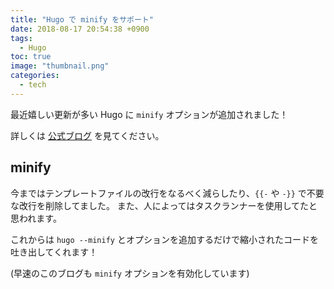 ```yaml
---
title: "Hugo で minify をサポート"
date: 2018-08-17 20:54:38 +0900
tags:
  - Hugo
toc: true
image: "thumbnail.png"
categories:
  - tech
---
```

最近嬉しい更新が多い Hugo に `minify` オプションが追加されました！

詳しくは [公式ブログ](https://gohugo.io/news/0.47-relnotes/) を見てください。

## minify

今まではテンプレートファイルの改行をなるべく減らしたり、`{{-` や `-}}` で不要な改行を削除してました。
また、人によってはタスクランナーを使用してたと思われます。

これからは `hugo --minify` とオプションを追加するだけで縮小されたコードを吐き出してくれます！

(早速のこのブログも `minify` オプションを有効化しています)
